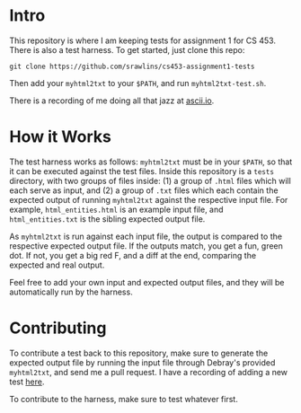Intro
=====

This repository is where I am keeping tests for assignment 1 for CS 453. There is also a test harness. To get started, just clone this repo:

    git clone https://github.com/srawlins/cs453-assignment1-tests

Then add your `myhtml2txt` to your `$PATH`, and run `myhtml2txt-test.sh`.

There is a recording of me doing all that jazz at [ascii.io](http://ascii.io/a/1053).

How it Works
============

The test harness works as follows: `myhtml2txt` must be in your `$PATH`, so that it can be executed against the test files. Inside this repository is a `tests` directory, with two groups of files inside: (1) a group of `.html` files which will each serve as input, and (2) a group of `.txt` files which each contain the expected output of running `myhtml2txt` against the respective input file. For example, `html_entities.html` is an example input file, and `html_entities.txt` is the sibling expected output file.

As `myhtml2txt` is run against each input file, the output is compared to the respective expected output file. If the outputs match, you get a fun, green dot. If not, you get a big red F, and a diff at the end, comparing the expected and real output.

Feel free to add your own input and expected output files, and they will be automatically run by the harness.

Contributing
============

To contribute a test back to this repository, make sure to generate the expected output file by running the input file through Debray's provided `myhtml2txt`, and send me a pull request. I have a recording of adding a new test [here](http://ascii.io/a/1054).

To contribute to the harness, make sure to test whatever first.
